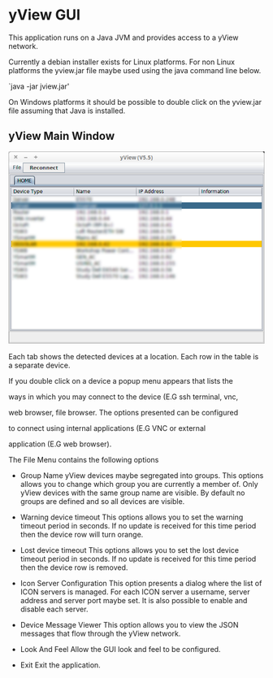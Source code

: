 # yView GUI
This application runs on a Java JVM and provides access to a yView
network.

Currently a debian installer exists for Linux platforms. For non
Linux platforms the yview.jar file maybe used using the java 
command line below.

 `java -jar jview.jar'
 
 On Windows platforms it should be possible to double click 
 on the yview.jar file assuming that Java is installed.
 
## yView Main Window
 
![alt text](yview.png "yView Main Window")

 Each tab shows the detected devices at a location. Each row in the 
 table is a separate device.
 
 If you double click on a device a popup menu appears that lists the 
 
 ways in which you may connect to the device (E.G ssh terminal, vnc, 
 
 web browser, file browser. The options presented can be configured
 
 to connect using internal applications (E.G VNC or external 
 
 application (E.G web browser).
 
 The File Menu contains the following options
 
 - Group Name
 yView devices maybe segregated into groups. This options allows you to change which group you are currently a member of. Only yView devices with the same group name are visible. By default no groups are defined and so all devices are visible.
 
 - Warning device timeout
 This options allows you to set the warning timeout period in seconds. If no update is received for this time period then the device row will turn orange.
 
  - Lost device timeout
 This options allows you to set the lost device timeout period in seconds. If no update is received for this time period then the device row is removed.
 
 - Icon Server Configuration
 This option presents a dialog where the list of ICON servers is managed. For each ICON server a username, server address and server port maybe set. It is also possible to enable and disable each server.
 
 - Device Message Viewer
 This option allows you to view the JSON messages that flow through the yView network.
 
 - Look And Feel
 Allow the GUI look and feel to be configured.
 
 - Exit
 Exit the application.